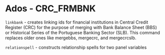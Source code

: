 # Ados - CRC_FRMBNK

`linkbank` - creates linking ids for financial institutions in Central Credit Register (CRC) for the purpose of merging with Bank Balance Sheet (BBS) or Historical Series of the Portuguese Banking Sector (SLB). This command replaces older ones like mergebbs, mergecrc, and mergecrcslb.

`relationspell` - constructs relationship spells for two panel variables 

